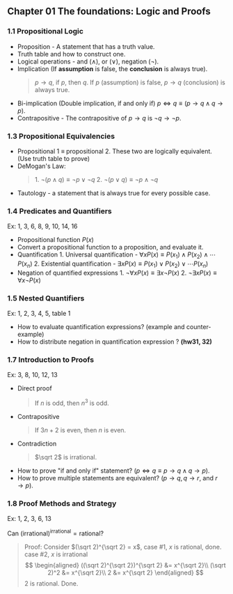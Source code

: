 ## Chapter 01 The foundations: Logic and Proofs

### 1.1 Propositional Logic

* Proposition - A statement that has a truth value.
* Truth table and how to construct one.
* Logical operations - and ($\land$), or ($\lor$), negation ($\neg$).
* Implication (If **assumption** is false, the **conclusion** is always true).
  >$p\to q$, if $p$, then $q$.
  If $p$ (assumption) is false, $p\to q$ (conclusion) is always true.
* Bi-implication (Double implication, if and only if) $p \iff q \equiv (p \to q \land q \to p)$.
* Contrapositive - The contrapositive of $p\to q \text{ is } \lnot q \to \lnot p$.

### 1.3 Propositional Equivalencies

* Propositional 1 $\equiv$ propositional 2. These two are logically equivalent. (Use truth table to prove)
* DeMogan's Law:
  >1\. $\neg (p\land q) \equiv \neg p \lor \neg  q$
  2\. $\neg (p\lor q) \equiv \neg p \land \neg  q$
* Tautology - a statement that is always true for every possible case.

### 1.4 Predicates and Quantifiers
Ex: 1, 3, 6, 8, 9, 10, 14, 16

* Propositional function $P(x)$
* Convert a propositional function to a proposition, and evaluate it.
* Quantification
  1\. Universal quantification - $\forall x P(x) \equiv P(x_1) \land P(x_2) \land \cdots P(x_n)$
  2\. Existential quantification - $\exists x P(x) \equiv P(x_1) \lor P(x_2) \lor \cdots P(x_n)$
* Negation of quantified expressions
  1\. $\lnot \forall x P(x) \equiv \exists x \neg P(x)$
  2\. $\lnot \exists x P(x) \equiv \forall x \neg P(x)$

### 1.5 Nested Quantifiers
Ex: 1, 2, 3, 4, 5, table 1

* How to evaluate quantification expressions? (example and counter-example)
* How to distribute negation in quantification expression ? **(hw31, 32)**

### 1.7 Introduction to Proofs
Ex: 3, 8, 10, 12, 13

* Direct proof
  > If $n$ is odd, then $n^3$ is odd.
* Contrapositive
  > If $3n+2$ is even, then $n$ is even.
* Contradiction
  > $\sqrt 2$ is irrational.
* How to prove "if and only if" statement? ($p \iff q \equiv p \to q \land q \to p$).
* How to prove multiple statements are equivalent? ($p \to q, q \to r$, and $r \to p$).

### 1.8 Proof Methods and Strategy
Ex: 1, 2, 3, 6, 13

Can $(\textsf{irrational})^{\textsf{irrational}}= \textsf{rational}?$
>Proof: Consider $(\sqrt 2)^{\sqrt 2} = x$,
case #1, $x$ is rational, done.
case #2, $x$ is irrational
$$
\begin{aligned}
((\sqrt 2)^{\sqrt 2})^{\sqrt 2} &= x^{\sqrt 2}\\
(\sqrt 2)^2 &= x^{\sqrt 2}\\
2 &= x^{\sqrt 2}
\end{aligned}
$$
2 is rational. Done.
